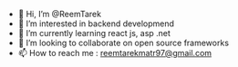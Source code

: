 - 👋 Hi, I’m @ReemTarek
- 👀 I’m interested in backend developmend
- 🌱 I’m currently learning react js, asp .net
- 💞️ I’m looking to collaborate on open source frameworks
- 📫 How to reach me :
reemtarekmatr97@gmail.com

<!---
ReemTarek/ReemTarek is a ✨ special ✨ repository because its `README.md` (this file) appears on your GitHub profile.
You can click the Preview link to take a look at your changes.
--->
